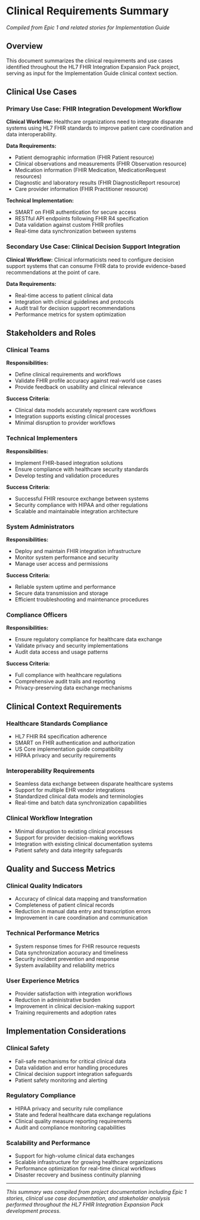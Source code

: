 # Clinical Requirements Summary
*Compiled from Epic 1 and related stories for Implementation Guide*

## Overview

This document summarizes the clinical requirements and use cases identified throughout the HL7 FHIR Integration Expansion Pack project, serving as input for the Implementation Guide clinical context section.

## Clinical Use Cases

### Primary Use Case: FHIR Integration Development Workflow

**Clinical Workflow:**
Healthcare organizations need to integrate disparate systems using HL7 FHIR standards to improve patient care coordination and data interoperability.

**Data Requirements:**
- Patient demographic information (FHIR Patient resource)
- Clinical observations and measurements (FHIR Observation resource)
- Medication information (FHIR Medication, MedicationRequest resources)
- Diagnostic and laboratory results (FHIR DiagnosticReport resource)
- Care provider information (FHIR Practitioner resource)

**Technical Implementation:**
- SMART on FHIR authentication for secure access
- RESTful API endpoints following FHIR R4 specification
- Data validation against custom FHIR profiles
- Real-time data synchronization between systems

### Secondary Use Case: Clinical Decision Support Integration

**Clinical Workflow:**
Clinical informaticists need to configure decision support systems that can consume FHIR data to provide evidence-based recommendations at the point of care.

**Data Requirements:**
- Real-time access to patient clinical data
- Integration with clinical guidelines and protocols
- Audit trail for decision support recommendations
- Performance metrics for system optimization

## Stakeholders and Roles

### Clinical Teams
**Responsibilities:**
- Define clinical requirements and workflows
- Validate FHIR profile accuracy against real-world use cases
- Provide feedback on usability and clinical relevance

**Success Criteria:**
- Clinical data models accurately represent care workflows
- Integration supports existing clinical processes
- Minimal disruption to provider workflows

### Technical Implementers
**Responsibilities:**
- Implement FHIR-based integration solutions
- Ensure compliance with healthcare security standards
- Develop testing and validation procedures

**Success Criteria:**
- Successful FHIR resource exchange between systems
- Security compliance with HIPAA and other regulations
- Scalable and maintainable integration architecture

### System Administrators
**Responsibilities:**
- Deploy and maintain FHIR integration infrastructure
- Monitor system performance and security
- Manage user access and permissions

**Success Criteria:**
- Reliable system uptime and performance
- Secure data transmission and storage
- Efficient troubleshooting and maintenance procedures

### Compliance Officers
**Responsibilities:**
- Ensure regulatory compliance for healthcare data exchange
- Validate privacy and security implementations
- Audit data access and usage patterns

**Success Criteria:**
- Full compliance with healthcare regulations
- Comprehensive audit trails and reporting
- Privacy-preserving data exchange mechanisms

## Clinical Context Requirements

### Healthcare Standards Compliance
- HL7 FHIR R4 specification adherence
- SMART on FHIR authentication and authorization
- US Core implementation guide compatibility
- HIPAA privacy and security requirements

### Interoperability Requirements
- Seamless data exchange between disparate healthcare systems
- Support for multiple EHR vendor integrations
- Standardized clinical data models and terminologies
- Real-time and batch data synchronization capabilities

### Clinical Workflow Integration
- Minimal disruption to existing clinical processes
- Support for provider decision-making workflows
- Integration with existing clinical documentation systems
- Patient safety and data integrity safeguards

## Quality and Success Metrics

### Clinical Quality Indicators
- Accuracy of clinical data mapping and transformation
- Completeness of patient clinical records
- Reduction in manual data entry and transcription errors
- Improvement in care coordination and communication

### Technical Performance Metrics
- System response times for FHIR resource requests
- Data synchronization accuracy and timeliness
- Security incident prevention and response
- System availability and reliability metrics

### User Experience Metrics
- Provider satisfaction with integration workflows
- Reduction in administrative burden
- Improvement in clinical decision-making support
- Training requirements and adoption rates

## Implementation Considerations

### Clinical Safety
- Fail-safe mechanisms for critical clinical data
- Data validation and error handling procedures
- Clinical decision support integration safeguards
- Patient safety monitoring and alerting

### Regulatory Compliance
- HIPAA privacy and security rule compliance
- State and federal healthcare data exchange regulations
- Clinical quality measure reporting requirements
- Audit and compliance monitoring capabilities

### Scalability and Performance
- Support for high-volume clinical data exchanges
- Scalable infrastructure for growing healthcare organizations
- Performance optimization for real-time clinical workflows
- Disaster recovery and business continuity planning

---

*This summary was compiled from project documentation including Epic 1 stories, clinical use case documentation, and stakeholder analysis performed throughout the HL7 FHIR Integration Expansion Pack development process.*
